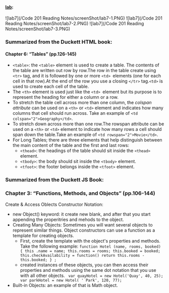 #### [lab](https://github.com/Ahmad-A2020/cookie-stand):
![lab7](/Code 201 Reading Notes/screenShot/lab7-1.PNG)
![lab7](/Code 201 Reading Notes/screenShot/lab7-2.PNG)
![lab7](/Code 201 Reading Notes/screenShot/lab7-3.PNG)

### Summarized from the Duckett HTML book:
#### Chapter 6: “Tables” (pp.126-145)
- `<table>`: the `<table>` element is used to create a table. The contents of the table are written out row
by row.The row in the table create using `<tr>` tag, and it is followed by one or more `<td> `elements (one for each cell
in that row).At the end of the row you use a closing `</tr>` tag.`<td>` is used to create each cell of the table.
- The `<th>` element is used just like the `<td> `element but its purpose is to represent the heading for either a column or a row.
- To stretch the table cell across more than one column, the *colspan attribute* can be used on a `<th>` or `<td>` element
and indicates how many columns that cell should run across. Take an example of `<td colspan="2">Geography</td>`.
- To stretch down across more than one row.The rowspan attribute can be used on a `<th>` or `<td>` element to indicate how many rows a cell should span down the table.Take an example of `<td rowspan="2">Movie</td>`.
- For Long Tables; there are three elements that help distinguish between the main content of the table and the first and last rows: 
    - `<thead>`: the headings of the table should sit inside the `<thead>` element.
    - `<tbody>`: the body should sit inside the `<tbody>` element.
    - `<tfoot>`: the footer belongs inside the `<tfoot>` element.

### Summarized from the Duckett JS Book:

### Chapter 3: “Functions, Methods, and Objects” (pp.106-144)
Create & Access Oblects Constructor Notation: 
- new Object() keyword: it create new blank, and after that you start appending the properitries and mehods to the object. 
- Creating Many Objects: Sometimes you will want several objects to represent similar things. Object constructors can use a function as a template for creating objects. 
  - First, create the template with the object's properties and methods. Take the following example:
    `function Hotel (name, rooms, booked) {
    this .name = name;
    this.rooms = rooms;
    this.booked = booked;
    this.checkAvailability = function()
    return this.rooms - this.booked;
    } ;`
  - created instances of these objects, you can then access their properties and methods using the same dot notation that you use with all other objects.
 ` var quayHotel = new Hotel('Quay', 40, 25); 
  var parkHotel = new Hotel( ' Park', 120, 77);`
- Built-in Objects: an example of that is Math object. 



